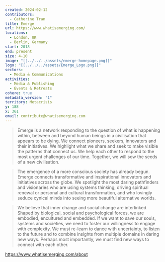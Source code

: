 ```yaml
---
created: 2024-02-12
contributors:
  - Catherine Tran
title: Emerge
url: https://www.whatisemerging.com/
locations:
  - London, UK
  - Berlin, Germany
start: 2018
end: present
size: 4-10
image: "[[../../../assets/emerge-homepage.png]]"
logo: "[[../../../assets/Emerge_Logo.png]]"
sectors:
  - Media & Communications
activities:
  - Media & Publishing
  - Events & Retreats
cohere: true
metadata_version: "1"
territory: Metacrisis
y: 188
x: 361
email: contribute@whatisemerging.com
---
```


>Emerge is a network responding to the question of what is happening within, between and beyond human beings in a civilisation that appears to be dying. We connect pioneers, seekers, innovators and their initiatives. We highlight what we share and seek to make visible the patterns that connect us. We help each other to respond to the most urgent challenges of our time. Together, we will sow the seeds of a new civilisation.

>The emergence of a more conscious society has already begun. Emerge connects transformative and inspirational innovators and initiatives across the globe. We spotlight the most daring pathfinders and visionaries who are using systems thinking, driving spiritual renewal or personal and cultural transformation, and who lovingly seduce cynical minds into seeing more beautiful alternative worlds.

>We believe that inner change and social change are interlinked. Shaped by biological, social and psychological forces, we are embodied, encultured and embedded. If we want to save our souls, systems and societies, we need to foster our willingness to engage with complexity. We must re-learn to dance with uncertainty, to listen to the future and to combine insights from multiple domains in daring new ways. Perhaps most importantly, we must find new ways to connect with each other.

https://www.whatisemerging.com/about








